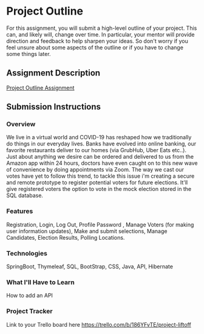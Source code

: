 # Project Outline

For this assignment, you will submit a high-level outline of your project. This can, and likely will, change over time.
In particular, your mentor will provide direction and feedback to help sharpen your ideas. So don't worry if you feel
unsure about some aspects of the outline or if you have to change some things later.

## Assignment Description

[Project Outline Assignment](https://education.launchcode.org/liftoff/modules/assignments/project-outline)

## Submission Instructions

### Overview

We live in a virtual world and COVID-19 has reshaped how we traditionally do things in our everyday lives. Banks have
evolved into online banking, our favorite restaurants deliver to our homes (via GrubHub, Uber Eats etc..). Just about
anything we desire can be ordered and delivered to us from the Amazon app within 24 hours, doctors have even caught on
to this new wave of convenience by doing appointments via Zoom. The way we cast our votes have yet to follow this trend,
to tackle this issue i'm creating a secure and remote prototype to register potential voters for future elections. It'll
give registered voters the option to vote in the mock election stored in the SQL database.

### Features

Registration, Login, Log Out, Profile Password , Manage Voters (for making user information updates), Make and submit
selections, Manage Candidates, Election Results, Polling Locations.

### Technologies

SpringBoot, Thymeleaf, SQL, BootStrap, CSS, Java, API, Hibernate

### What I'll Have to Learn

How to add an API

### Project Tracker

Link to your Trello board here
https://trello.com/b/186YFvTE/project-liftoff